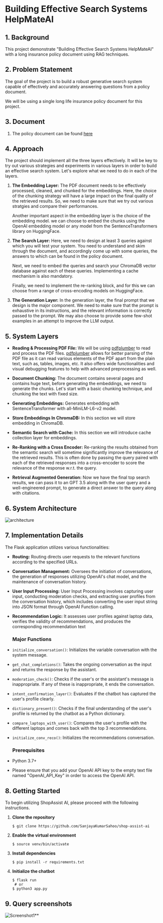 # Building Effective Search Systems HelpMateAI

## 1. Background

This project demonstrate "Building Effective Search Systems HelpMateAI" with a long insurance policy document using RAG
techniques.

## 2. Problem Statement

The goal of the project is to build a robust generative search system capable of effectively and accurately
answering questions from a policy document.

We will be using a single long life insurance policy document for this project.

## 3. Document

1. The policy document can be found [here](Principal-Sample-Life-Insurance-Policy.pdf)

## 4. Approach

The project should implement all the three layers effectively. It will be key to try out various strategies and
experiments in various layers in order to build an effective search system. Let's explore what we need to do in each of
the layers.

1. **The Embedding Layer:** The PDF document needs to be effectively processed, cleaned, and chunked for the embeddings.
   Here, the choice of the chunking strategy will have a large impact on the final quality of the retrieved results. So,
   we need to make sure that we try out various stratgies and compare their performances.

   Another important aspect in the embedding layer is the choice of the embedding model. we can choose to embed the
   chunks using the OpenAI embedding model or any model from the SentenceTransformers library on HuggingFace.

2. **The Search Layer:** Here, we need to design at least 3 queries against which you will test your system. You
   need to understand and skim through the document, and accordingly come up with some queries, the answers to which
   can be found in the policy document.

   Next, we need to embed the queries and search your ChromaDB vector database against each of these queries.
   Implementing a cache mechanism is also mandatory.

   Finally, we need to implement the re-ranking block, and for this we can choose from a range of cross-encoding
   models on HuggingFace.

3. **The Generation Layer:** In the generation layer, the final prompt that we design is the major component. We need to
   make sure that the prompt is exhaustive in its instructions, and the relevant information is correctly passed to the
   prompt. We may also choose to provide some few-shot examples in an attempt to improve the LLM output.

## 5. System Layers

- **Reading & Processing PDF File:** We will be using [pdfplumber](https://pypi.org/project/pdfplumber/) to read and
  process the PDF files. [pdfplumber](https://pypi.org/project/pdfplumber/) allows
  for better parsing of the PDF file as it can read various elements of the PDF apart from the plain text, such as,
  tables, images, etc. It also offers wide functionalities and visual debugging features to help with
  advanced preprocessing as well.

- **Document Chunking:** The document contains several pages and contains huge text, before generating the embeddings,
  we need to generate the chunks. Let's start with a basic chunking technique, and chunking the text with fixed size.

- **Generating Embeddings:**  Generates embedding with SentenceTransformer with all-MiniLM-L6-v2 model.

- **Store Embeddings In ChromaDB:** In this section we will store embedding in ChromaDB.

- **Semantic Search with Cache:** In this section we will introduce cache collection layer for embeddings.

- **Re-Ranking with a Cross Encoder:** Re-ranking the results obtained from the semantic search will sometime
  significantly improve the relevance of the retrieved results. This is often done by passing the query paired with each
  of the retrieved responses into a cross-encoder to score the relevance of the response w.r.t. the query.

- **Retrieval Augmented Generation:** Now we have the final top search results, we can pass it to an GPT 3.5 along
  with the user query and a well-engineered prompt, to generate a direct answer to the query along with citations.

## 6. System Architecture

![architecture](architecture.png)

## 7. Implementation Details

The Flask application utilizes various functionalities:

- **Routing:** Routing directs user requests to the relevant functions according to the specified URLs.
- **Conversation Management:** Oversees the initiation of conversations, the generation of
  responses utilizing OpenAI's chat model, and the maintenance of conversation history.
- **User Input Processing:** User Input Processing involves capturing user input, conducting moderation checks, and
  extracting user profiles from the conversation history, which includes converting the user input string into JSON
  format through OpenAI Function calling.
- **Recommendation Logic:** It assesses user profiles against laptop data, verifies the validity of recommendations,
  and produces the corresponding recommendation text

  ### Major Functions
- `initialize_conversation()`: Initializes the variable conversation with the system message.
- `get_chat_completions()`: Takes the ongoing conversation as the input and returns the response by the assistant.
- `moderation_check()`: Checks if the user's or the assistant's message is inappropriate. If any of these is
  inappropriate, it ends the conversation.
- `intent_confirmation_layer()`: Evaluates if the chatbot has captured the user's profile clearly.
- `dictionary_present()`: Checks if the final understanding of the user's profile is returned by the chatbot as a Python
  dictionary.
- `compare_laptops_with_user()`: Compares the user's profile with the different laptops and comes back with the top 3
  recommendations.
- `initialize_conv_reco()`: Initializes the recommendations conversation.

  ### Prerequisites

- Python 3.7+
- Please ensure that you add your OpenAI API key to the empty text file named "OpenAI_API_Key" in order to access the
  OpenAI API.

## 8. Getting Started

To begin utilizing ShopAssist AI, please proceed with the following instructions.

1. **Clone the repository**
   ``` shell
   $ git clone https://github.com/SanjayaKumarSahoo/shop-assist-ai
   ```
2. **Enable the virtual environment**
    ```shell
    $ source venv/bin/activate 
    ```

3. **Install dependencies**
    ```shell   
    $ pip install -r requirements.txt
    ```

4. **Initialize the chatbot**
    ```
    $ flask run
     # or
    $ python3 app.py
    ```

## 9. Query screenshots

![Screenshot1](/queries-answer.png)**